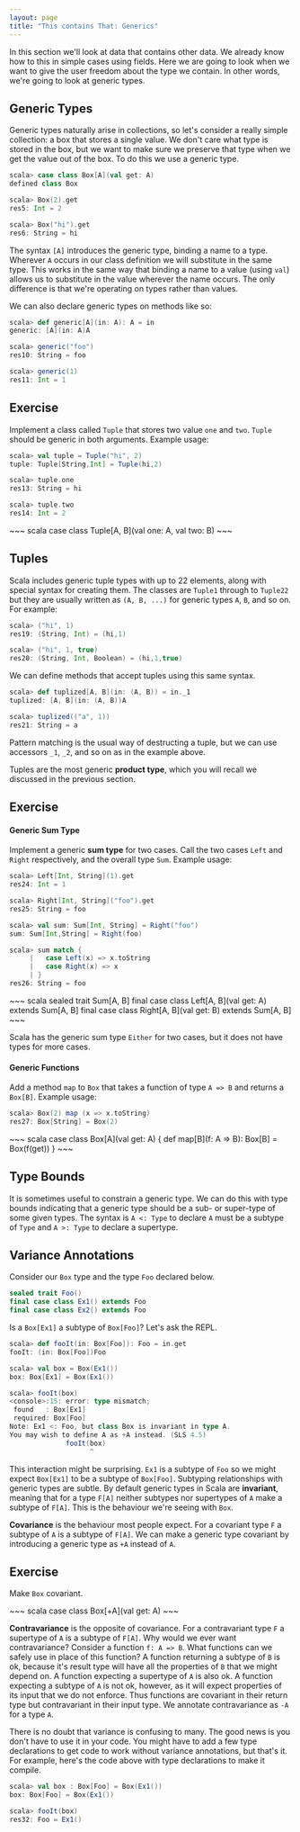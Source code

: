 ```yaml
---
layout: page
title: "This contains That: Generics"
---
```


In this section we'll look at data that contains other data. We already know how to this in simple cases using fields. Here we are going to look when we want to give the user freedom about the type we contain. In other words, we're going to look at generic types.

## Generic Types

Generic types naturally arise in collections, so let's consider a really simple collection: a box that stores a single value. We don't care what type is stored in the box, but we want to make sure we preserve that type when we get the value out of the box. To do this we use a generic type.

~~~ scala
scala> case class Box[A](val get: A)
defined class Box

scala> Box(2).get
res5: Int = 2

scala> Box("hi").get
res6: String = hi
~~~

The syntax `[A]` introduces the generic type, binding a name to a type. Wherever `A` occurs in our class definition we will substitute in the same type. This works in the same way that binding a name to a value (using `val`) allows us to substitute in the value wherever the name occurs. The only difference is that we're operating on types rather than values.

We can also declare generic types on methods like so:

~~~ scala
scala> def generic[A](in: A): A = in
generic: [A](in: A)A

scala> generic("foo")
res10: String = foo

scala> generic(1)
res11: Int = 1
~~~

## Exercise

Implement a class called `Tuple` that stores two value `one` and `two`. `Tuple` should be generic in both arguments. Example usage:

~~~ scala
scala> val tuple = Tuple("hi", 2)
tuple: Tuple[String,Int] = Tuple(hi,2)

scala> tuple.one
res13: String = hi

scala> tuple.two
res14: Int = 2
~~~

<div class="solution">
~~~ scala
case class Tuple[A, B](val one: A, val two: B)
~~~
</div>

## Tuples

Scala includes generic tuple types with up to 22 elements, along with special syntax for creating them. The classes are `Tuple1` through to `Tuple22` but they are usually written as `(A, B, ...)` for generic types `A`, `B`, and so on. For example:

~~~ scala
scala> ("hi", 1)
res19: (String, Int) = (hi,1)

scala> ("hi", 1, true)
res20: (String, Int, Boolean) = (hi,1,true)
~~~

We can define methods that accept tuples using this same syntax.

~~~ scala
scala> def tuplized[A, B](in: (A, B)) = in._1
tuplized: [A, B](in: (A, B))A

scala> tuplized(("a", 1))
res21: String = a
~~~

Pattern matching is the usual way of destructing a tuple, but we can use accessors `_1`, `_2`, and so on as in the example above.

Tuples are the most generic **product type**, which you will recall we discussed in the previous section.

## Exercise

#### Generic Sum Type

Implement a generic **sum type** for two cases. Call the two cases `Left` and `Right` respectively, and the overall type `Sum`. Example usage:

~~~ scala
scala> Left[Int, String](1).get
res24: Int = 1

scala> Right[Int, String]("foo").get
res25: String = foo

scala> val sum: Sum[Int, String] = Right("foo")
sum: Sum[Int,String] = Right(foo)

scala> sum match {
     |   case Left(x) => x.toString
     |   case Right(x) => x
     | }
res26: String = foo
~~~

<div class="solution">
~~~ scala
sealed trait Sum[A, B]
final case class Left[A, B](val get: A) extends Sum[A, B]
final case class Right[A, B](val get: B) extends Sum[A, B]
</div>
~~~

Scala has the generic sum type `Either` for two cases, but it does not have types for more cases.
</div>

#### Generic Functions

Add a method `map` to `Box` that takes a function of type `A => B` and returns a `Box[B]`. Example usage:

~~~ scala
scala> Box(2) map (x => x.toString)
res27: Box[String] = Box(2)
~~~

<div class="solution">
~~~ scala
case class Box[A](val get: A) {
  def map[B](f: A => B): Box[B] =
      Box(f(get))
}
~~~
</div>

## Type Bounds

It is sometimes useful to constrain a generic type. We can do this with type bounds indicating that a generic type should be a sub- or super-type of some given types. The syntax is `A <: Type` to declare `A` must be a subtype of `Type` and `A >: Type` to declare a supertype.

## Variance Annotations

Consider our `Box` type and the type `Foo` declared below.

~~~ scala
sealed trait Foo()
final case class Ex1() extends Foo
final case class Ex2() extends Foo
~~~

Is a `Box[Ex1]` a subtype of `Box[Foo]`? Let's ask the REPL.

~~~ scala
scala> def fooIt(in: Box[Foo]): Foo = in.get
fooIt: (in: Box[Foo])Foo

scala> val box = Box(Ex1())
box: Box[Ex1] = Box(Ex1())

scala> fooIt(box)
<console>:15: error: type mismatch;
 found   : Box[Ex1]
 required: Box[Foo]
Note: Ex1 <: Foo, but class Box is invariant in type A.
You may wish to define A as +A instead. (SLS 4.5)
              fooIt(box)
                    ^
~~~

This interaction might be surprising. `Ex1` is a subtype of `Foo` so we might expect `Box[Ex1]` to be a subtype of `Box[Foo]`. Subtyping relationships with generic types are subtle. By default generic types in Scala are **invariant**, meaning that for a type `F[A]` neither subtypes nor supertypes of `A` make a subtype of `F[A]`. This is the behaviour we're seeing with `Box`.

**Covariance** is the behaviour most people expect. For a covariant type `F` a subtype of `A` is a subtype of `F[A]`. We can make a generic type covariant by introducing a generic type as `+A` instead of `A`.

## Exercise

Make `Box` covariant.

<div class="solution">
~~~ scala
case class Box[+A](val get: A)
~~~
</div>

**Contravariance** is the opposite of covariance. For a contravariant type `F` a supertype of `A` is a subtype of `F[A]`. Why would we ever want contravariance? Consider a function `f: A => B`. What functions can we safely use in place of this function? A function returning a subtype of `B` is ok, because it's result type will have all the properties of `B` that we might depend on. A function expecting a supertype of `A` is also ok. A function expecting a subtype of `A` is not ok, however, as it will expect properties of its input that we do not enforce. Thus functions are covariant in their return type but contravariant in their input type. We annotate contravariance as `-A` for a type `A`.

There is no doubt that variance is confusing to many. The good news is you don't have to use it in your code. You might have to add a few type declarations to get code to work without variance annotations, but that's it. For example, here's the code above with type declarations to make it compile.

~~~ scala
scala> val box : Box[Foo] = Box(Ex1())
box: Box[Foo] = Box(Ex1())

scala> fooIt(box)
res32: Foo = Ex1()
~~~

